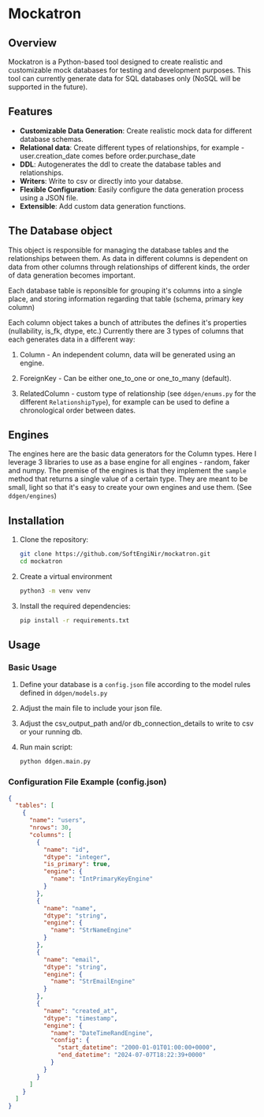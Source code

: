 # Mockatron

## Overview

Mockatron is a Python-based tool designed to create realistic and customizable mock databases for testing and development purposes. This tool can currently generate data for SQL databases only (NoSQL will be supported in the future).

## Features

- **Customizable Data Generation**: Create realistic mock data for different database schemas.
- **Relational data**: Create different types of relationships, for example - user.creation_date comes before order.purchase_date
- **DDL**: Autogenerates the ddl to create the database tables and relationships.
- **Writers**: Write to csv or directly into your databse.
- **Flexible Configuration**: Easily configure the data generation process using a JSON file.
- **Extensible**: Add custom data generation functions.

## The Database object

This object is responsible for managing the database tables and the relationships between them. As data in different columns is dependent on data from other columns through relationships of different kinds, the order of data generation becomes important.

Each database table is reponsible for grouping it's columns into a single place, and storing information regarding that table (schema, primary key column)

Each column object takes a bunch of attributes the defines it's properties (nullability, is_fk, dtype, etc.)
Currently there are 3 types of columns that each generates data in a different way:

1. Column - An independent column, data will be generated using an engine.

2. ForeignKey - Can be either one_to_one or one_to_many (default).

3. RelatedColumn - custom type of relationship (see `ddgen/enums.py` for the different `RelationshipType`), for example can be used to define a chronological order between dates.

## Engines

The engines here are the basic data generators for the Column types. Here I leverage 3 libraries to use as a base engine for all engines - random, faker and numpy. The premise of the engines is that they implement the `sample` method that returns a single value of a certain type. They are meant to be small, light so that it's easy to create your own engines and use them. (See `ddgen/engines`)

## Installation

1. Clone the repository:
    ```bash
    git clone https://github.com/SoftEngiNir/mockatron.git
    cd mockatron
    ```
2. Create a virtual environment
    ```bash
    python3 -m venv venv
    ```

3. Install the required dependencies:
    ```bash
    pip install -r requirements.txt
    ```

## Usage

### Basic Usage

1. Define your database is a `config.json` file according to the model rules defined in `ddgen/models.py`

2. Adjust the main file to include your json file.

3. Adjust the csv_output_path and/or db_connection_details to write to csv or your running db.

4. Run main script:
    ```bash
    python ddgen.main.py
    ```

### Configuration File Example (config.json)


```json
{
  "tables": [
    {
      "name": "users",
      "nrows": 30,
      "columns": [
        {
          "name": "id",
          "dtype": "integer",
          "is_primary": true,
          "engine": {
            "name": "IntPrimaryKeyEngine"
          }
        },
        {
          "name": "name",
          "dtype": "string",
          "engine": {
            "name": "StrNameEngine"
          }
        },
        {
          "name": "email",
          "dtype": "string",
          "engine": {
            "name": "StrEmailEngine"
          }
        },
        {
          "name": "created_at",
          "dtype": "timestamp",
          "engine": {
            "name": "DateTimeRandEngine",
            "config": {
              "start_datetime": "2000-01-01T01:00:00+0000",
              "end_datetime": "2024-07-07T18:22:39+0000"
            }
          }
        }
      ]
    }
  ]
}
```
